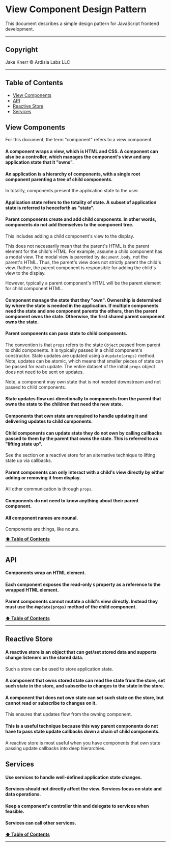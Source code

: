 # View Component Design Pattern <!-- omit in toc -->

This document describes a simple design pattern for JavaScript frontend development.

---

## Copyright <!-- omit in toc -->

Jake Knerr © Ardisia Labs LLC

---

## Table of Contents <a id="toc" name="toc"></a> <!-- omit in toc -->

- [View Components](#view-components)
- [API](#api)
- [Reactive Store](#reactive-store)
- [Services](#services)

## View Components

For this document, the term "component" refers to a view component.

#### A component wraps a view, which is HTML and CSS. A component can also be a controller, which manages the component's view and any application state that it "owns".

#### An application is a hierarchy of components, with a single root component parenting a tree of child components.

In totality, components present the application state to the user.

#### Application state refers to the totality of state. A subset of application state is referred to henceforth as "state".

#### Parent components create and add child components. In other words, components do not add themselves to the component tree.

This includes adding a child component's view to the display.

This does not necessarily mean that the parent's HTML is the parent element for the child's HTML. For example, assume a child component has a modal view. The modal view is parented by `document.body`, not the parent's HTML. Thus, the parent's view does not strictly parent the child's view. Rather, the parent component is responsible for adding the child's view to the display.

However, typically a parent component's HTML will be the parent element for child component HTML.

#### Component manage the state that they "own". Ownership is determined by where the state is needed in the application. If multiple components need the state and one component parents the others, then the parent component owns the state. Otherwise, the first shared parent component owns the state.

#### Parent components can pass state to child components.

The convention is that `props` refers to the state `Object` passed from parent to child components. It is typically passed in a child component's constructor. State updates are updated using a `#update(props)` method. Note, updates can be atomic, which means that smaller pieces of state can be passed for each update. The entire dataset of the initial `props` object does not need to be sent on updates.

Note, a component may own state that is not needed downstream and not passed to child components.

#### State updates flow uni-directionally to components from the parent that owns the state to the children that need the new state.

#### Components that own state are required to handle updating it and delivering updates to child components.

#### Child components can update state they do not own by calling callbacks passed to them by the parent that owns the state. This is referred to as "lifting state up".

See the section on a reactive store for an alternative technique to lifting state up via callbacks.

#### Parent components can only interact with a child's view directly by either adding or removing it from display.

All other communication is through `props`.

#### Components do not need to know anything about their parent component.

#### All component names are nounal.

Components are things, like nouns.

**[⬆ Table of Contents](#toc)**

---

## API

#### Components wrap an HTML element.

#### Each component exposes the read-only `$` property as a reference to the wrapped HTML element.

#### Parent components cannot mutate a child's view directly. Instead they must use the `#update(props)` method of the child component.

**[⬆ Table of Contents](#toc)**

---

## Reactive Store

#### A reactive store is an object that can get/set stored data and supports change listeners on the stored data.

Such a store can be used to store application state.

#### A component that owns stored state can read the state from the store, set such state in the store, and subscribe to changes to the state in the store.

#### A component that does not own state can set such state on the store, but cannot read or subscribe to changes on it.

This ensures that updates flow from the owning component.

#### This is a useful technique because this way parent components do not have to pass state update callbacks down a chain of child components.

A reactive store is most useful when you have components that own state passing update callbacks into deep hierarchies.

## Services

#### Use services to handle well-defined application state changes.

#### Services should not directly affect the view. Services focus on state and data operations.

#### Keep a component's controller thin and delegate to services when feasible.

#### Services can call other services.

**[⬆ Table of Contents](#toc)**

---
